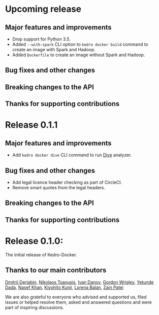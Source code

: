 # Upcoming release

## Major features and improvements
* Drop support for Python 3.5.
* Added `--with-spark` CLI option to `kedro docker build` command to create an image with Spark and Hadoop.
* Added `Dockerfile` to create an image without Spark and Hadoop.

## Bug fixes and other changes

## Breaking changes to the API

## Thanks for supporting contributions

# Release 0.1.1

## Major features and improvements
* Add `kedro docker dive` CLI command to run [Dive](https://github.com/wagoodman/dive) analyzer.

## Bug fixes and other changes
* Add legal licence header checking as part of CircleCI.
* Remove smart quotes from the legal headers.

## Breaking changes to the API

## Thanks for supporting contributions

# Release 0.1.0:

The initial release of Kedro-Docker.

## Thanks to our main contributors

[Dmitrii Deriabin](https://github.com/DmitryDeryabin), [Nikolaos Tsaousis](https://github.com/tsanikgr), [Ivan Danov](https://github.com/idanov),  [Gordon Wrigley](https://github.com/tolomea), [Yetunde Dada](https://github.com/yetudada), [Nasef Khan](https://github.com/nakhan98), [Kiyohito Kunii](https://github.com/921kiyo), [Lorena Balan](https://github.com/lorenabalan), [Zain Patel](https://github.com/mzjp2)

We are also grateful to everyone who advised and supported us, filed issues or helped resolve them, asked and answered questions and were part of inspiring discussions.
